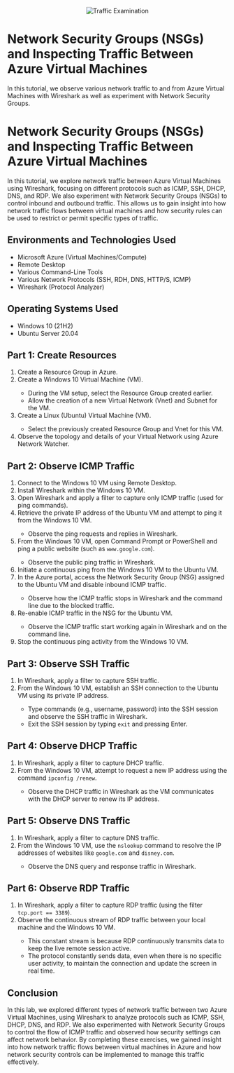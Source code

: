 <p align="center">
<img src="https://i.imgur.com/Ua7udoS.png" alt="Traffic Examination"/>
</p>

<h1>Network Security Groups (NSGs) and Inspecting Traffic Between Azure Virtual Machines</h1>
In this tutorial, we observe various network traffic to and from Azure Virtual Machines with Wireshark as well as experiment with Network Security Groups. <br />

<h1 align="left">Network Security Groups (NSGs) and Inspecting Traffic Between Azure Virtual Machines</h1>

<p>In this tutorial, we explore network traffic between Azure Virtual Machines using Wireshark, focusing on different protocols such as ICMP, SSH, DHCP, DNS, and RDP. We also experiment with Network Security Groups (NSGs) to control inbound and outbound traffic. This allows us to gain insight into how network traffic flows between virtual machines and how security rules can be used to restrict or permit specific types of traffic.</p>


<h2>Environments and Technologies Used</h2>

- Microsoft Azure (Virtual Machines/Compute)
- Remote Desktop
- Various Command-Line Tools
- Various Network Protocols (SSH, RDH, DNS, HTTP/S, ICMP)
- Wireshark (Protocol Analyzer)

<h2>Operating Systems Used </h2>

- Windows 10 (21H2)
- Ubuntu Server 20.04

<h2>Part 1: Create Resources</h2>
<ol>
  <li>Create a Resource Group in Azure.</li>
  <li>Create a Windows 10 Virtual Machine (VM).</li>
  <ul>
    <li>During the VM setup, select the Resource Group created earlier.</li>
    <li>Allow the creation of a new Virtual Network (Vnet) and Subnet for the VM.</li>
  </ul>
  <li>Create a Linux (Ubuntu) Virtual Machine (VM).</li>
  <ul>
    <li>Select the previously created Resource Group and Vnet for this VM.</li>
  </ul>
  <li>Observe the topology and details of your Virtual Network using Azure Network Watcher.</li>
</ol>

<h2>Part 2: Observe ICMP Traffic</h2>
<ol>
  <li>Connect to the Windows 10 VM using Remote Desktop.</li>
  <li>Install Wireshark within the Windows 10 VM.</li>
  <li>Open Wireshark and apply a filter to capture only ICMP traffic (used for ping commands).</li>
  <li>Retrieve the private IP address of the Ubuntu VM and attempt to ping it from the Windows 10 VM.</li>
  <ul>
    <li>Observe the ping requests and replies in Wireshark.</li>
  </ul>
  <li>From the Windows 10 VM, open Command Prompt or PowerShell and ping a public website (such as <code>www.google.com</code>).</li>
  <ul>
    <li>Observe the public ping traffic in Wireshark.</li>
  </ul>
  <li>Initiate a continuous ping from the Windows 10 VM to the Ubuntu VM.</li>
  <li>In the Azure portal, access the Network Security Group (NSG) assigned to the Ubuntu VM and disable inbound ICMP traffic.</li>
  <ul>
    <li>Observe how the ICMP traffic stops in Wireshark and the command line due to the blocked traffic.</li>
  </ul>
  <li>Re-enable ICMP traffic in the NSG for the Ubuntu VM.</li>
  <ul>
    <li>Observe the ICMP traffic start working again in Wireshark and on the command line.</li>
  </ul>
  <li>Stop the continuous ping activity from the Windows 10 VM.</li>
</ol>

<h2>Part 3: Observe SSH Traffic</h2>
<ol>
  <li>In Wireshark, apply a filter to capture SSH traffic.</li>
  <li>From the Windows 10 VM, establish an SSH connection to the Ubuntu VM using its private IP address.</li>
  <ul>
    <li>Type commands (e.g., username, password) into the SSH session and observe the SSH traffic in Wireshark.</li>
    <li>Exit the SSH session by typing <code>exit</code> and pressing Enter.</li>
  </ul>
</ol>

<h2>Part 4: Observe DHCP Traffic</h2>
<ol>
  <li>In Wireshark, apply a filter to capture DHCP traffic.</li>
  <li>From the Windows 10 VM, attempt to request a new IP address using the command <code>ipconfig /renew</code>.</li>
  <ul>
    <li>Observe the DHCP traffic in Wireshark as the VM communicates with the DHCP server to renew its IP address.</li>
  </ul>
</ol>

<h2>Part 5: Observe DNS Traffic</h2>
<ol>
  <li>In Wireshark, apply a filter to capture DNS traffic.</li>
  <li>From the Windows 10 VM, use the <code>nslookup</code> command to resolve the IP addresses of websites like <code>google.com</code> and <code>disney.com</code>.</li>
  <ul>
    <li>Observe the DNS query and response traffic in Wireshark.</li>
  </ul>
</ol>

<h2>Part 6: Observe RDP Traffic</h2>
<ol>
  <li>In Wireshark, apply a filter to capture RDP traffic (using the filter <code>tcp.port == 3389</code>).</li>
  <li>Observe the continuous stream of RDP traffic between your local machine and the Windows 10 VM.</li>
  <ul>
    <li>This constant stream is because RDP continuously transmits data to keep the live remote session active.</li>
    <li>The protocol constantly sends data, even when there is no specific user activity, to maintain the connection and update the screen in real time.</li>
  </ul>
</ol>

<h2>Conclusion</h2>
<p>In this lab, we explored different types of network traffic between two Azure Virtual Machines, using Wireshark to analyze protocols such as ICMP, SSH, DHCP, DNS, and RDP. We also experimented with Network Security Groups to control the flow of ICMP traffic and observed how security settings can affect network behavior. By completing these exercises, we gained insight into how network traffic flows between virtual machines in Azure and how network security controls can be implemented to manage this traffic effectively.</p>